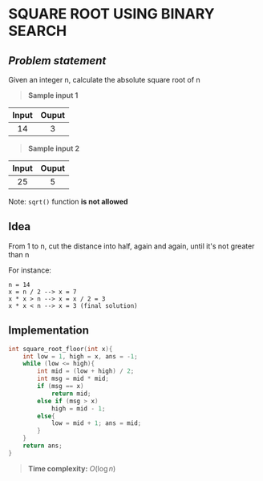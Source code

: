 # **SQUARE ROOT USING BINARY SEARCH**

## ***Problem statement***
Given an integer n, calculate the absolute square root of n

> **Sample input 1**

Input | Ouput
:---: | :---:
14 | 3

> **Sample input 2**

Input | Ouput
:---: | :---:
25 | 5

Note: `sqrt()` function **is not allowed**

## **Idea**

From 1 to n, cut the distance into half, again and again, until it's not greater than n

For instance: 

```
n = 14
x = n / 2 --> x = 7 
x * x > n --> x = x / 2 = 3
x * x < n --> x = 3 (final solution)
```

## **Implementation**
```cpp
int square_root_floor(int x){
    int low = 1, high = x, ans = -1;
    while (low <= high){
        int mid = (low + high) / 2;
        int msg = mid * mid;
        if (msg == x)
            return mid;
        else if (msg > x)
            high = mid - 1;
        else{
            low = mid + 1; ans = mid;
        }
    }
    return ans;
}
```

> **Time complexity:** $O(\log{n})$